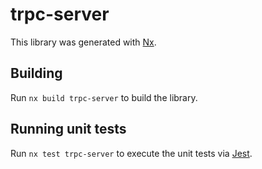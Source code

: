 # trpc-server

This library was generated with [Nx](https://nx.dev).

## Building

Run `nx build trpc-server` to build the library.

## Running unit tests

Run `nx test trpc-server` to execute the unit tests via [Jest](https://jestjs.io).
